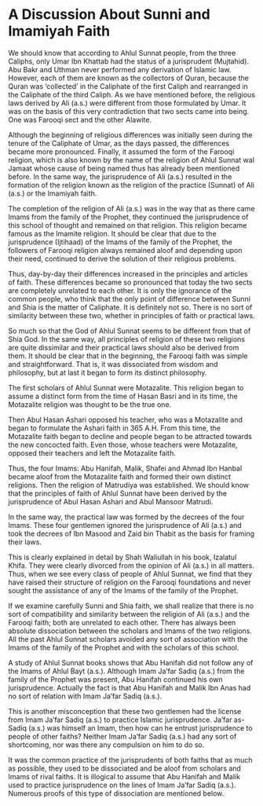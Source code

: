 A Discussion About Sunni and Imamiyah Faith
===========================================

We should know that according to Ahlul Sunnat people, from the three
Caliphs, only Umar Ibn Khattab had the status of a jurisprudent
(Mujtahid). Abu Bakr and Uthman never performed any derivation of
Islamic law. However, each of them are known as the collectors of Quran,
because the Quran was ‘collected’ in the Caliphate of the first Caliph
and rearranged in the Caliphate of the third Caliph. As we have
mentioned before, the religious laws derived by Ali (a.s.) were
different from those formulated by Umar. It was on the basis of this
very contradiction that two sects came into being. One was Farooqi sect
and the other Alawite.

Although the beginning of religious differences was initially seen
during the tenure of the Caliphate of Umar, as the days passed, the
differences became more pronounced. Finally, it assumed the form of the
Farooqi religion, which is also known by the name of the religion of
Ahlul Sunnat wal Jamaat whose cause of being named thus has already been
mentioned before. In the same way, the jurisprudence of Ali (a.s.)
resulted in the formation of the religion known as the religion of the
practice (Sunnat) of Ali (a.s.) or the Imamiyah faith.

The completion of the religion of Ali (a.s.) was in the way that as
there came Imams from the family of the Prophet, they continued the
jurisprudence of this school of thought and remained on that religion.
This religion became famous as the Imamite religion. It should be clear
that due to the jurisprudence (Ijtihaad) of the Imams of the family of
the Prophet, the followers of Farooqi religion always remained aloof and
depending upon their need, continued to derive the solution of their
religious problems.

Thus, day-by-day their differences increased in the principles and
articles of faith. These differences became so pronounced that today the
two sects are completely unrelated to each other. It is only the
ignorance of the common people, who think that the only point of
difference between Sunni and Shia is the matter of Caliphate. It is
definitely not so. There is no sort of similarity between these two,
whether in principles of faith or practical laws.

So much so that the God of Ahlul Sunnat seems to be different from that
of Shia God. In the same way, all principles of religion of these two
religions are quite dissimilar and their practical laws should also be
derived from them. It should be clear that in the beginning, the Farooqi
faith was simple and straightforward. That is, it was dissociated from
wisdom and philosophy, but at last it began to form its distinct
philosophy.

The first scholars of Ahlul Sunnat were Motazalite. This religion began
to assume a distinct form from the time of Hasan Basri and in its time,
the Motazalite religion was thought to be the true one.

Then Abul Hasan Ashari opposed his teacher, who was a Motazalite and
began to formulate the Ashari faith in 365 A.H. From this time, the
Motazalite faith began to decline and people began to be attracted
towards the new concocted faith. Even those, whose teachers were
Motazalite, opposed their teachers and left the Motazalite faith.

Thus, the four Imams: Abu Hanifah, Malik, Shafei and Ahmad Ibn Hanbal
became aloof from the Motazalite faith and formed their own distinct
religions. Then the religion of Matrudiya was established. We should
know that the principles of faith of Ahlul Sunnat have been derived by
the jurisprudence of Abul Hasan Ashari and Abul Mansoor Matrudi.

In the same way, the practical law was formed by the decrees of the four
Imams. These four gentlemen ignored the jurisprudence of Ali (a.s.) and
took the decrees of Ibn Masood and Zaid bin Thabit as the basis for
framing their laws.

This is clearly explained in detail by Shah Waliullah in his book,
Izalatul Khifa. They were clearly divorced from the opinion of Ali
(a.s.) in all matters. Thus, when we see every class of people of Ahlul
Sunnat, we find that they have raised their structure of religion on the
Farooqi foundations and never sought the assistance of any of the Imams
of the family of the Prophet.

If we examine carefully Sunni and Shia faith, we shall realize that
there is no sort of compatibility and similarity between the religion of
Ali (a.s.) and the Farooqi faith; both are unrelated to each other.
There has always been absolute dissociation between the scholars and
Imams of the two religions. All the past Ahlul Sunnat scholars avoided
any sort of association with the Imams of the family of the Prophet and
with the scholars of this school.

A study of Ahlul Sunnat books shows that Abu Hanifah did not follow any
of the Imams of Ahlul Bayt (a.s.). Although Imam Ja’far Sadiq (a.s.)
from the family of the Prophet was present, Abu Hanifah continued his
own jurisprudence. Actually the fact is that Abu Hanifah and Malik Ibn
Anas had no sort of relation with Imam Ja’far Sadiq (a.s.).

This is another misconception that these two gentlemen had the license
from Imam Ja’far Sadiq (a.s.) to practice Islamic jurisprudence. Ja’far
as-Sadiq (a.s.) was himself an Imam, then how can he entrust
jurisprudence to people of other faiths? Neither Imam Ja’far Sadiq
(a.s.) had any sort of shortcoming, nor was there any compulsion on him
to do so.

It was the common practice of the jurisprudents of both faiths that as
much as possible, they used to be dissociated and be aloof from scholars
and Imams of rival faiths. It is illogical to assume that Abu Hanifah
and Malik used to practice jurisprudence on the lines of Imam Ja’far
Sadiq (a.s.). Numerous proofs of this type of dissociation are mentioned
below.


